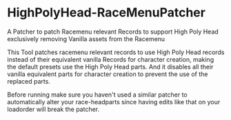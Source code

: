 ﻿# HighPolyHead-RaceMenuPatcher

A Patcher to patch Racemenu relevant Records to support High Poly Head exclusively removing Vanilla assets from the Racemenu

This Tool patches racemenu relevant records to use High Poly Head records instead of their equivalent vanilla Records for character creation, making the default presets use the High Poly Head parts.
And it disables all their vanilla equivalent parts for character creation to prevent the use of the replaced parts.

Before running make sure you haven't used a similar patcher to automatically alter your race-headparts since having edits like that on your loadorder will break the patcher.
